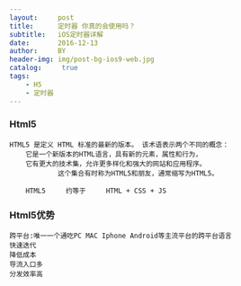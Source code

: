 ```yaml
---
layout:     post
title:      定时器 你真的会使用吗？
subtitle:   iOS定时器详解
date:       2016-12-13
author:     BY
header-img: img/post-bg-ios9-web.jpg
catalog: 	 true
tags:
    - H5
    - 定时器
---
```

### Html5

```
HTML5 是定义 HTML 标准的最新的版本。 该术语表示两个不同的概念：
    它是一个新版本的HTML语言，具有新的元素，属性和行为，
    它有更大的技术集，允许更多样化和强大的网站和应用程序。
            这个集合有时称为HTML5和朋友，通常缩写为HTML5。

    HTML5     约等于     HTML + CSS + JS
```

### Html5优势

```
跨平台:唯一一个通吃PC MAC Iphone Android等主流平台的跨平台语言
快速迭代
降低成本
导流入口多
分发效率高
```



